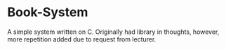 # Book-System

A simple system written on C.
Originally had library in thoughts, however, more repetition added due to request from lecturer.
